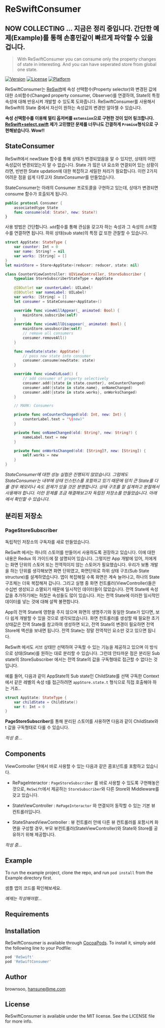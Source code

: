 # ReSwiftConsumer

## NOW COLLECTING ... 지금은 정리 중입니다. 간단한 예제(Example)를 통해 손흥민같이 빠르게 파악할 수 있을 겁니다.

> With ReSwiftConsumer you can consume only the property changes of state in interesting. And you can have seperated store from global one state.

[![Version](https://img.shields.io/cocoapods/v/ReSwiftConsumer.svg?style=flat)](http://cocoapods.org/pods/ReSwiftConsumer)
[![License](https://img.shields.io/cocoapods/l/ReSwiftConsumer.svg?style=flat)](http://cocoapods.org/pods/ReSwiftConsumer)
[![Platform](https://img.shields.io/cocoapods/p/ReSwiftConsumer.svg?style=flat)](http://cocoapods.org/pods/ReSwiftConsumer)


ReSwiftConsumer는 [ReSwift](https://github.com/ReSwift/ReSwift)에 속성 선택함수(Property selector)와 변경된 값에 대한 소비함수(Changed property consumer, Observer)를 연결하여, State의 특정 속성에 대해 반응시켜 개발할 수 있도록 도와줍니다. ReSwiftConsumer를 사용해서 ReSwift의 State 중에서 자신이 원하는 속성값의 변경만 알아챌 수 있습니다.


**속성 선택함수를 이용해 멀티 옵저버를 `extension`으로 구현한 것이 있어 링크합니다. [ReSwift+select.swift](https://gist.github.com/nferruzzi/a36e2be5c5da7dbe25e90a56fd1049ad) 제가 고민했던 문제를 너무나도 간결하게 `Promise`형식으로 구현해놨습니다. Wow!!**


## StateConsumer

ReSwift에서 newState 함수를 통해 상태가 변경되었음을 알 수 있지만, 상태의 어떤 속성값이 변경되었는지 알 수 없습니다. State 가 많은 UI 요소와 연결되어 있는 상황이라면, 빈번한 State updation에 대한 복잡하고 세밀한 처리가 필요합니다. 이런 2가지 어려운 점을 쉽게 다루고자 *StateConsumer*를 만들었습니다.

StateConsumer는 아래의 Consumer 프로토콜을 구현하고 있는데, 상태가 변경되면 consume 함수가 호출되게 됩니다.
```swift
public protocol Consumer {
    associatedtype State
    func consume(old: State?, new: State?)
}
```

사용 방법은 간단합니다. `add`함수를 통해 관심을 갖고자 하는 속성과 그 속성의 소비함수를 연결하면 됩니다. 하위 상태(sub state)의 특정 값 또한 관찰할 수 있습니다.

```swift
struct AppState: StateType {
    var counter: Int = 0
    var name: String? = nil
    var works: [String] = []
}
let mainStore = Store<AppState>(reducer: reducer, state: nil)

class CounterViewController: UIViewController, StoreSubscriber {
    typealias StoreSubscriberStateType = AppState
    
    @IBOutlet var counterLabel: UILabel!
    @IBOutlet var nameLabel: UILabel!
    var works: [String] = []
    let consumer = StateConsumer<AppState>()

    override func viewWillAppear(_ animated: Bool) {
        mainStore.subscribe(self)
    }
    override func viewWillDisappear(_ animated: Bool) {
        mainStore.unsubscribe(self)
        // remove all consumers
        consumer.removeAll()
    }

    func newState(state: AppState) {
        // pass new state into consumer
        consumer.consume(newState: state)
    }

    override func viewDidLoad() {
        // add consumer of property selectively
        consumer.add({state in state.counter}, onCounterChanged)
        consumer.add({state in state.name}, onNameChanged)
        consumer.add({state in state.works}, onWorksChanged)
    }

    // MARK: Consumers

    private func onCounterChanged(old: Int, new: Int) {
        counterLabel.text = "\(new)"
    }

    private func onNameChanged(old: String?, new: String?) {
        nameLabel.text = new
    }

    private func onWorksChanged(old: [String]?, new: [String]) {
        self.works = new
    }
}


```

*StateConsumer에 대한 성능 실험은 진행되지 않았습니다. 그럼에도 StateConsumer는 내부에 상태 인스턴스를 포함하고 있기 때문에 덩치 큰 State를 다룰 경우 메모리나 속도 문제가 있을 것은 분명합니다. 상태 구조를 잘 설계하고 분절해서 사용해야 합니다. 이런 문제를 조금 해결해보고자 독립된 저장소를 만들었습니다. 아래에서 확인할 수 있습니다.*

## 분리된 저장소

### PageStoreSubscriber

독립적인 저장소의 구독자를 새로 만들었습니다.

ReSwift 에서는 하나의 스토어를 만들어서 사용하도록 권장하고 있습니다. 이에 대한 내용은 Redux 의 가이드에 잘 설명되어 있습니다. 그렇지만 App 개발에 있어, 저에게는 화면 단위의 스토어 또는 전역적이지 않는 스토어가 필요했습니다. 우리가 보통 개발을 하는 단위를 생각해보면 화면 단위였고, 화면단위로 하위 상태 구조(Sub State structure)를 설계하였습니다. 앱이 복잡해질 수록 화면은 계속 늘어나고, 하나의 State 구조체는 더욱 복잡해져 갑니다. 그리고 실행 중 화면 컨트롤러(ViewController)들은 수십번 생성되고 소멸되기 때문에 일시적인 데이터들이 많았습니다. 전역 State에 속성값을 추가하기에는 하찮은 속성들도 많이 있습니다. 저는 전역 State에 이러한 일시적인 데이터를 넣는 것에 대해 살짝 불편합니다.

App의 전역 State에 영향을 주지 않으며 화면의 생명주기와 동일한 State가 있다면, 보다 쉽게 개발할 수 있을 것으로 생각되었습니다. 화면 컨트롤러를 생성할 때 필요한 초기 상태값은 전역 State를 참고하여 생성하면 되고, 전역 State의 변경이 필요하면 전역 Store에 액션을 보내면 됩니다. 전역 State는 정말 전역적인 요소만 갖고 있으면 됩니다.

ReSwift 에서도 서브 상태만 선택하여 구독할 수 있는 기능을 제공하고 있으며 이 방식으로 상태(State)를 원하는 대로 분리할 수 있습니다. 그런데 안타까운 점은 분리된 Sub state의 StoreSubscriber 에서는 전역 State의 값을 구독형태로 접근할 수 없다는 것입니다.

예를 들어, 다음과 같이 AppState의 Sub state인 ChildState를 선택 구독한 Context에서 같은 레벨의 속성 t를 접근하려면 `appStore.state.t` 형식으로 직접 호출해야 하는 거죠.. 

```swift
struct AppState: StateType {
    var childState = ChildState()
    var t: Int = 0
}
```

**PageStoreSubscriber**를 통해 분리된 스토어를 사용하면 다음과 같이 ChildState와 t 값을 구독형태로 다룰 수 있습니다.

*작성 중...*



## Components

ViewController 단에서 바로 사용할 수 있는 다음과 같은 콤포넌트를 포함하고 있습니다.

* RePageInteractor : `PageStoreSubscriber` 를 바로 사용할 수 있도록 구현해놓은 것으로, `ReSwift`에서 제공하는 `StoreSubscriber`와 다른 Store와 Middleware를 갖고 있습니다.

* StateViewController : `RePageInteractor` 와 연결되어 동작할 수 있는 기본 뷰 컨트롤러입니다.

* StateSharedViewController : 뷰 컨트롤러 안에 다른 뷰 컨트롤러를 포함시켜 화면을 구성할 경우, 부모 뷰컨트롤러(StateViewController)와 State와 Store를 공유하기 위해 제공합니다.

*작성 중...*

## Example

To run the example project, clone the repo, and run `pod install` from the Example directory first.

샘플 앱의 코드를 확인해보세요.

*예제는 작성해야함...*

## Requirements

## Installation

ReSwiftConsumer is available through [CocoaPods](http://cocoapods.org). To install
it, simply add the following line to your Podfile:

```ruby
pod 'ReSwift'
pod 'ReSwiftConsumer'
```

## Author

brownsoo, hansune@me.com

## License

ReSwiftConsumer is available under the MIT license. See the LICENSE file for more info.

